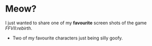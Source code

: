 # Meow?

I just wanted to share one of my **favourite** screen shots of the game *FFVII:rebirth*. 

* Two of my favourite characters just being silly goofy.
